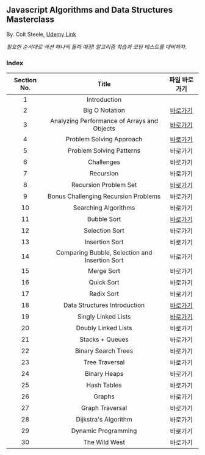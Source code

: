 ## Javascript Algorithms and Data Structures Masterclass

By. Colt Steele, [Udemy Link](https://www.udemy.com/course/js-algorithms-and-data-structures-masterclass/)

<em>필요한 순서대로 섹션 하나씩 돌파 예정! 알고리즘 학습과 코딩 테스트를 대비하자.</em>

### Index

| Section No. |                     Title                      |                                                         파일 바로가기                                                          |
| :---------: | :--------------------------------------------: | :----------------------------------------------------------------------------------------------------------------------------: |
|      1      |                  Introduction                  |                                                                                                                                |
|      2      |                 Big O Notation                 |                  [바로가기](https://github.com/alsrlqor1007/algorithm/blob/main/udemy/Big%20O%20Notation.md)                   |
|      3      |  Analyzing Performance of Arrays and Objects   | [바로가기](https://github.com/alsrlqor1007/algorithm/blob/main/udemy/Analyzing%20Performance%20of%20Arrays%20and%20Objects.md) |
|      4      |            Problem Solving Approach            |             [바로가기](https://github.com/alsrlqor1007/algorithm/blob/main/udemy/Problem%20Solving%20Approach.md)              |
|      5      |            Problem Solving Patterns            |                                                            바로가기                                                            |
|      6      |                   Challenges                   |                                                            바로가기                                                            |
|      7      |                   Recursion                    |                                                            바로가기                                                            |
|      8      |             Recursion Problem Set              |               [바로가기](https://github.com/alsrlqor1007/algorithm/blob/main/udemy/Recursion%20Problem%20Set.md)               |
|      9      |      Bonus Challenging Recursion Problems      |                                                            바로가기                                                            |
|     10      |              Searching Algorithms              |                                                            바로가기                                                            |
|     11      |                  Bubble Sort                   |                     [바로가기](https://github.com/alsrlqor1007/algorithm/blob/main/udemy/Bubble%20Sort.md)                     |
|     12      |                 Selection Sort                 |                                                            바로가기                                                            |
|     13      |                 Insertion Sort                 |                                                            바로가기                                                            |
|     14      | Comparing Bubble, Selection and Insertion Sort |                                                            바로가기                                                            |
|     15      |                   Merge Sort                   |                                                            바로가기                                                            |
|     16      |                   Quick Sort                   |                                                            바로가기                                                            |
|     17      |                   Radix Sort                   |                                                            바로가기                                                            |
|     18      |          Data Structures Introduction          |           [바로가기](https://github.com/alsrlqor1007/algorithm/blob/main/udemy/Data%20Structures%20Introduction.md)            |
|     19      |              Singly Linked Lists               |                [바로가기](https://github.com/alsrlqor1007/algorithm/blob/main/udemy/Singly%20Linked%20Lists.md)                |
|     20      |              Doubly Linked Lists               |                                                            바로가기                                                            |
|     21      |                Stacks + Queues                 |                                                            바로가기                                                            |
|     22      |              Binary Search Trees               |                                                            바로가기                                                            |
|     23      |                 Tree Traversal                 |                                                            바로가기                                                            |
|     24      |                  Binary Heaps                  |                                                            바로가기                                                            |
|     25      |                  Hash Tables                   |                                                            바로가기                                                            |
|     26      |                     Graphs                     |                                                            바로가기                                                            |
|     27      |                Graph Traversal                 |                                                            바로가기                                                            |
|     28      |              Dijkstra's Algorithm              |                                                            바로가기                                                            |
|     29      |              Dynamic Programming               |                                                            바로가기                                                            |
|     30      |                 The Wild West                  |                                                            바로가기                                                            |
